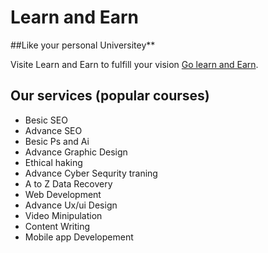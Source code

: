 # Learn and Earn
##Like your personal Universitey**

Visite Learn and Earn to fulfill your vision [Go learn and Earn](https://multiple-route-by-shourav.netlify.app/).

## Our services (popular courses)

- Besic SEO
- Advance SEO
- Besic Ps and Ai
- Advance Graphic Design
- Ethical haking
- Advance Cyber Sequrity traning
- A to Z Data Recovery
- Web Development
- Advance Ux/ui Design
- Video Minipulation
- Content Writing
- Mobile app Developement